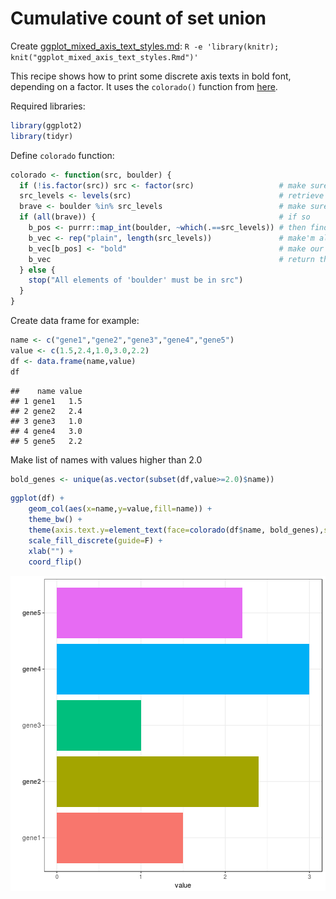 # Cumulative count of set union

Create [ggplot_mixed_axis_text_styles.md](ggplot_mixed_axis_text_styles.md): `R -e 'library(knitr); knit("ggplot_mixed_axis_text_styles.Rmd")'`

This recipe shows how to print some discrete axis texts in bold font, depending on a factor.
It uses the `colorado()` function from [here](https://stackoverflow.com/questions/39694490/highlighting-individual-axis-labels-in-bold-using-ggplot2).

Required libraries:

```r
library(ggplot2)
library(tidyr)
```

Define `colorado` function:

```r
colorado <- function(src, boulder) {
  if (!is.factor(src)) src <- factor(src)                   # make sure it's a factor
  src_levels <- levels(src)                                 # retrieve the levels in their order
  brave <- boulder %in% src_levels                          # make sure everything we want to make bold is actually in the factor levels
  if (all(brave)) {                                         # if so
    b_pos <- purrr::map_int(boulder, ~which(.==src_levels)) # then find out where they are
    b_vec <- rep("plain", length(src_levels))               # make'm all plain first
    b_vec[b_pos] <- "bold"                                  # make our targets bold
    b_vec                                                   # return the new vector
  } else {
    stop("All elements of 'boulder' must be in src")
  }
}
```

Create data frame for example:

```r
name <- c("gene1","gene2","gene3","gene4","gene5")
value <- c(1.5,2.4,1.0,3.0,2.2)
df <- data.frame(name,value)
df
```

```
##    name value
## 1 gene1   1.5
## 2 gene2   2.4
## 3 gene3   1.0
## 4 gene4   3.0
## 5 gene5   2.2
```

Make list of names with values higher than 2.0

```r
bold_genes <- unique(as.vector(subset(df,value>=2.0)$name))
```


```r
ggplot(df) +
	geom_col(aes(x=name,y=value,fill=name)) +
	theme_bw() +
	theme(axis.text.y=element_text(face=colorado(df$name, bold_genes),size=10)) +
	scale_fill_discrete(guide=F) +
	xlab("") +
	coord_flip()
```

![plot of chunk ggplot_mixed_axis_text_styles](figure/ggplot_mixed_axis_text_styles-1.png)


